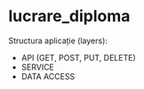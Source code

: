 # lucrare_diploma

Structura aplicație (layers):
- API (GET, POST, PUT, DELETE)
- SERVICE
- DATA ACCESS
